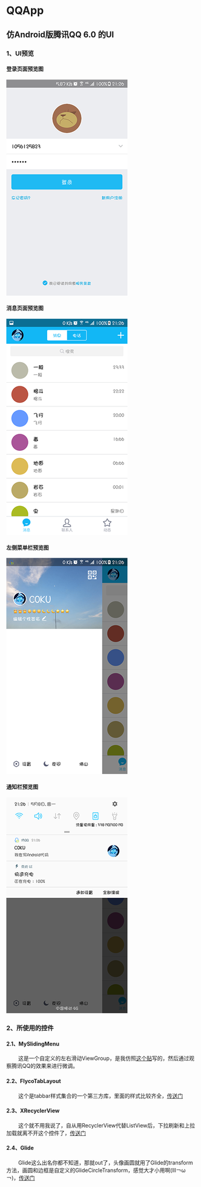 QQApp
=====

## 仿Android版腾讯QQ 6.0 的UI

### 1、UI预览
#### 登录页面预览图
![](https://raw.githubusercontent.com/ssj64260/QQApp/master/image/Screenshot_20170508-212604.png)

#### 消息页面预览图
![](https://raw.githubusercontent.com/ssj64260/QQApp/master/image/Screenshot_20170508-212621.png)

#### 左侧菜单栏预览图
![](https://raw.githubusercontent.com/ssj64260/QQApp/master/image/Screenshot_20170508-212653.png)

#### 通知栏预览图
![](https://raw.githubusercontent.com/ssj64260/QQApp/master/image/Screenshot_20170508-212635.png)

### 2、所使用的控件
#### 2.1、MySlidingMenu
         这是一个自定义的左右滑动ViewGroup，是我仿照[这个贴](http://www.jcodecraeer.com/a/anzhuokaifa/androidkaifa/2016/0909/6612.html)写的，然后通过观察腾讯QQ的效果来进行微调。
         
#### 2.2、FlycoTabLayout
         这个是tabbar样式集合的一个第三方库，里面的样式比较齐全，[传送门](https://github.com/H07000223/FlycoTabLayout)
         
#### 2.3、XRecyclerView
         这个就不用我说了，自从用RecyclerView代替ListView后，下拉刷新和上拉加载就离不开这个控件了，[传送门](https://github.com/jianghejie/XRecyclerView)

#### 2.4、Glide
         Glide这么出名你都不知道，那就out了，头像画圆就用了Glide的transform方法，画圆和边框是自定义的GlideCircleTransform，感觉大才小用啊(lll￢ω￢)，[传送门](https://github.com/bumptech/glide)

